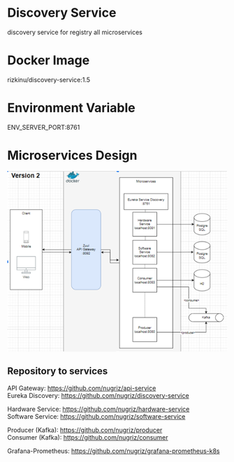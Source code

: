 # Discovery Service
discovery service for registry all microservices

# Docker Image
rizkinu/discovery-service:1.5

# Environment Variable
ENV_SERVER_PORT:8761

# Microservices Design
![alt text](https://github.com/nugriz/software-service/blob/main/image_2023-12-10_13-28-02.png)

## Repository to services
API Gateway: https://github.com/nugriz/api-service <br />
Eureka Discovery: https://github.com/nugriz/discovery-service <br />


Hardware Service: https://github.com/nugriz/hardware-service <br />
Software Service: https://github.com/nugriz/software-service <br />

Producer (Kafka): https://github.com/nugriz/producer <br />
Consumer (Kafka): https://github.com/nugriz/consumer <br />

Grafana-Prometheus: https://github.com/nugriz/grafana-prometheus-k8s
 

